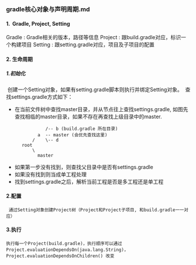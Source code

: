 ### gradle核心对象与声明周期.md

#### 1.  Gradle, Project, Setting

Gradle : Gradle相关的版本，路径等信息
Project : 跟build.gradle对应，标识一个构建项目
Setting : 跟setting.gradle对应，项目及子项目的配置

#### 2. 生命周期

##### 1.初始化
  创建一个Setting对象，如果有setting.gradle脚本则执行并绑定Setting对象。
  查找settings.gradle方式如下：
  
- 在当前文件树中查找master目录，并从节点往上查找settings.gradle, 如图先查找相临的master目录，如果不存在再查找上级目录中的master.

```
               /-- b (build.gradle 所在目录)
            a  -- master (会优先查找这里) 
          /    \-- d
      root  
          \ 
            master
```
   
 - 如果第一步没有找到，则查找父目录中是否有settings.gradle
 - 如果没有找到则当成单工程处理
 - 找到settings.gradle之后，解析当前工程是否是多工程还是单工程
 
#### 2.配置 
     通过Setting对象创建Project树（Project和Project子项目, 和build.gradle一一对应）
     
#### 3.执行 
    执行每一个Project(build.gradle)，执行顺序可以通过Project.evaluationDependsOn(java.lang.String)，Project.evaluationDependsOnChildren() 改变
